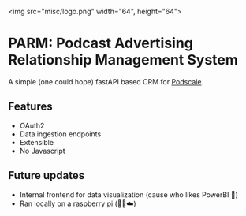 <img src="misc/logo.png" width="64", height="64">

# PARM: Podcast Advertising Relationship Management System

A simple (one could hope) fastAPI based CRM for [Podscale](https://podscalemedia.com/).

## Features

- OAuth2
- Data ingestion endpoints
- Extensible
- No Javascript

## Future updates

- Internal frontend for data visualization (cause who likes PowerBI 🤮)
- Ran locally on a raspberry pi (🙅‍♂️☁️)